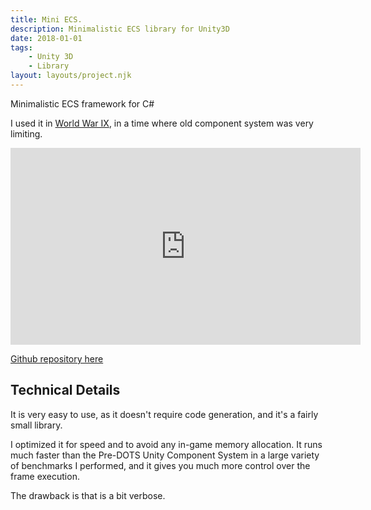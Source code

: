 ```yaml
---
title: Mini ECS.
description: Minimalistic ECS library for Unity3D
date: 2018-01-01
tags:
    - Unity 3D
    - Library
layout: layouts/project.njk
---
```

Minimalistic ECS framework for C#

I used it in [World War IX](/projects/wwix/), in a time where old component system was very limiting.

  <iframe width="560" height="315"
src="https://www.youtube.com/embed/-wBPm1bs3Fc?start=361" 
frameborder="0" 
allow="accelerometer; autoplay; encrypted-media; gyroscope; picture-in-picture" 
allowfullscreen></iframe>

[Github repository here](https://github.com/theypsilon/MiniECS/)

## Technical Details

It is very easy to use, as it doesn't require code generation, and it's a fairly small library.

I optimized it for speed and to avoid any in-game memory allocation. It runs much faster than the Pre-DOTS Unity Component System in a large variety of benchmarks I performed, and it gives you much more control over the frame execution.

The drawback is that is a bit verbose.